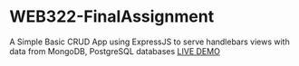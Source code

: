 # WEB322-FinalAssignment
A Simple Basic CRUD App using ExpressJS to serve handlebars views with data from MongoDB, PostgreSQL databases
[LIVE DEMO](https://a3ahmadzai.herokuapp.com/)
